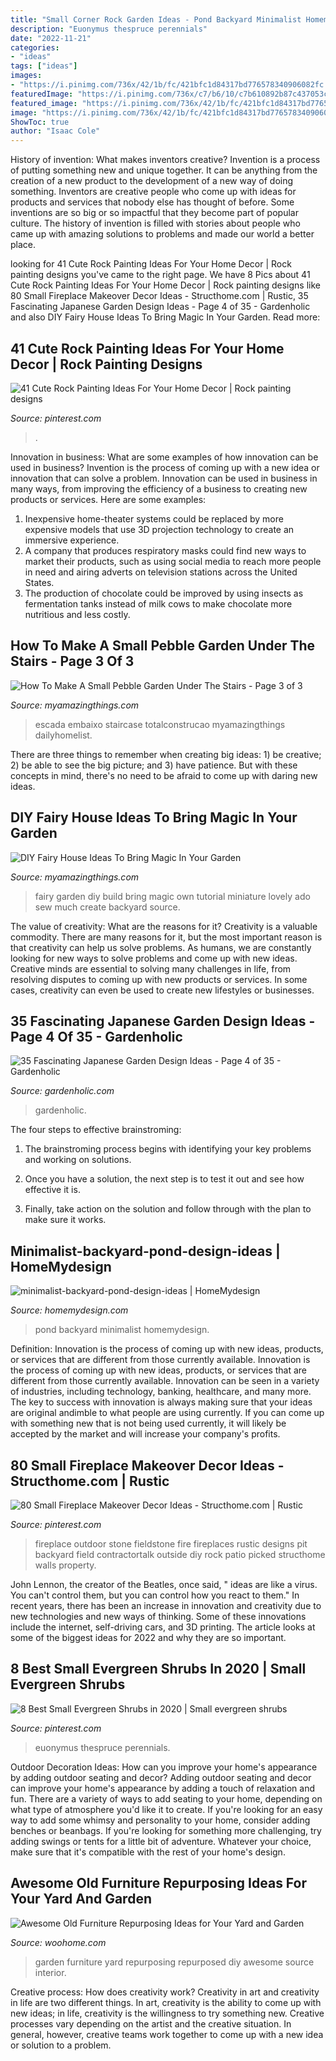 ```yaml
---
title: "Small Corner Rock Garden Ideas - Pond Backyard Minimalist Homemydesign"
description: "Euonymus thespruce perennials"
date: "2022-11-21"
categories:
- "ideas"
tags: ["ideas"]
images:
- "https://i.pinimg.com/736x/42/1b/fc/421bfc1d84317bd776578340906082fc.jpg"
featuredImage: "https://i.pinimg.com/736x/c7/b6/10/c7b610892b87c437053c96e46cc93527.jpg"
featured_image: "https://i.pinimg.com/736x/42/1b/fc/421bfc1d84317bd776578340906082fc.jpg"
image: "https://i.pinimg.com/736x/42/1b/fc/421bfc1d84317bd776578340906082fc.jpg"
ShowToc: true
author: "Isaac Cole"
---
```



History of invention: What makes inventors creative?
Invention is a process of putting something new and unique together. It can be anything from the creation of a new product to the development of a new way of doing something. Inventors are creative people who come up with ideas for products and services that nobody else has thought of before. Some inventions are so big or so impactful that they become part of popular culture. The history of invention is filled with stories about people who came up with amazing solutions to problems and made our world a better place.

	

		
looking for 41 Cute Rock Painting Ideas For Your Home Decor | Rock painting designs you've came to the right page. We have 8 Pics about 41 Cute Rock Painting Ideas For Your Home Decor | Rock painting designs like 80 Small Fireplace Makeover Decor Ideas - Structhome.com | Rustic, 35 Fascinating Japanese Garden Design Ideas - Page 4 of 35 - Gardenholic and also DIY Fairy House Ideas To Bring Magic In Your Garden. Read more:
		
    
## 41 Cute Rock Painting Ideas For Your Home Decor | Rock Painting Designs

<img loading=lazy src="https://i.pinimg.com/736x/00/3e/26/003e26de34c53bc433fb87f245fac507.jpg" onerror="this.onerror=null;this.src='https://tse2.mm.bing.net/th?id=OIP.epRgKkzte9pxpmPEul85cQHaM7&amp;pid=15.1';" alt="41 Cute Rock Painting Ideas For Your Home Decor | Rock painting designs">

_Source: pinterest.com_

>. 

	

Innovation in business: What are some examples of how innovation can be used in business?
Invention is the process of coming up with a new idea or innovation that can solve a problem. Innovation can be used in business in many ways, from improving the efficiency of a business to creating new products or services. Here are some examples: 
1. Inexpensive home-theater systems could be replaced by more expensive models that use 3D projection technology to create an immersive experience. 
2. A company that produces respiratory masks could find new ways to market their products, such as using social media to reach more people in need and airing adverts on television stations across the United States. 
3. The production of chocolate could be improved by using insects as fermentation tanks instead of milk cows to make chocolate more nutritious and less costly. 

    
## How To Make A Small Pebble Garden Under The Stairs - Page 3 Of 3

<img loading=lazy src="https://myamazingthings.com/wp-content/uploads/2017/02/stair-1024x681.jpg" onerror="this.onerror=null;this.src='https://tse4.mm.bing.net/th?id=OIP.fzlw9VVwQWjGLKC-2n5uFAHaE7&amp;pid=15.1';" alt="How To Make A Small Pebble Garden Under The Stairs - Page 3 of 3">

_Source: myamazingthings.com_

>escada embaixo staircase totalconstrucao myamazingthings dailyhomelist. 

	

There are three things to remember when creating big ideas: 1) be creative; 2) be able to see the big picture; and 3) have patience. But with these concepts in mind, there's no need to be afraid to come up with daring new ideas.

    
## DIY Fairy House Ideas To Bring Magic In Your Garden

<img loading=lazy src="http://myamazingthings.com/wp-content/uploads/2017/08/fairy-house-ideas-2.jpg" onerror="this.onerror=null;this.src='https://tse3.mm.bing.net/th?id=OIP.-Rym0NHXLTLFTcZkUvaE1gHaLH&amp;pid=15.1';" alt="DIY Fairy House Ideas To Bring Magic In Your Garden">

_Source: myamazingthings.com_

>fairy garden diy build bring magic own tutorial miniature lovely ado sew much create backyard source. 

	

The value of creativity: What are the reasons for it?
Creativity is a valuable commodity. There are many reasons for it, but the most important reason is that creativity can help us solve problems. As humans, we are constantly looking for new ways to solve problems and come up with new ideas. Creative minds are essential to solving many challenges in life, from resolving disputes to coming up with new products or services. In some cases, creativity can even be used to create new lifestyles or businesses.

    
## 35 Fascinating Japanese Garden Design Ideas - Page 4 Of 35 - Gardenholic

<img loading=lazy src="https://gardenholic.com/wp-content/uploads/2018/08/Garden-4.jpg" onerror="this.onerror=null;this.src='https://tse1.mm.bing.net/th?id=OIP.CjEZ4UdQburyxmp8QlQLUQHaK5&amp;pid=15.1';" alt="35 Fascinating Japanese Garden Design Ideas - Page 4 of 35 - Gardenholic">

_Source: gardenholic.com_

>gardenholic. 

	

The four steps to effective brainstroming:
1. The brainstroming process begins with identifying your key problems and working on solutions.
2. Once you have a solution, the next step is to test it out and see how effective it is.

3. Finally, take action on the solution and follow through with the plan to make sure it works.

    
## Minimalist-backyard-pond-design-ideas | HomeMydesign

<img loading=lazy src="https://homemydesign.com/wp-content/uploads/2015/04/minimalist-backyard-pond-design-ideas.jpg" onerror="this.onerror=null;this.src='https://tse1.mm.bing.net/th?id=OIP.cRtsFw4_JxPMgLP95WeUPgHaLH&amp;pid=15.1';" alt="minimalist-backyard-pond-design-ideas | HomeMydesign">

_Source: homemydesign.com_

>pond backyard minimalist homemydesign. 

	

Definition: Innovation is the process of coming up with new ideas, products, or services that are different from those currently available.
Innovation is the process of coming up with new ideas, products, or services that are different from those currently available. Innovation can be seen in a variety of industries, including technology, banking, healthcare, and many more. The key to success with innovation is always making sure that your ideas are original andimble to what people are using currently. If you can come up with something new that is not being used currently, it will likely be accepted by the market and will increase your company's profits.

    
## 80 Small Fireplace Makeover Decor Ideas - Structhome.com | Rustic

<img loading=lazy src="https://i.pinimg.com/736x/42/1b/fc/421bfc1d84317bd776578340906082fc.jpg" onerror="this.onerror=null;this.src='https://tse2.mm.bing.net/th?id=OIP.WUhPy41wxrlWOxvZQ9N4fwHaNK&amp;pid=15.1';" alt="80 Small Fireplace Makeover Decor Ideas - Structhome.com | Rustic">

_Source: pinterest.com_

>fireplace outdoor stone fieldstone fire fireplaces rustic designs pit backyard field contractortalk outside diy rock patio picked structhome walls property. 

	

John Lennon, the creator of the Beatles, once said, " ideas are like a virus. You can't control them, but you can control how you react to them." In recent years, there has been an increase in innovation and creativity due to new technologies and new ways of thinking. Some of these innovations include the internet, self-driving cars, and 3D printing. The article looks at some of the biggest ideas for 2022 and why they are so important.

    
## 8 Best Small Evergreen Shrubs In 2020 | Small Evergreen Shrubs

<img loading=lazy src="https://i.pinimg.com/736x/c7/b6/10/c7b610892b87c437053c96e46cc93527.jpg" onerror="this.onerror=null;this.src='https://tse4.mm.bing.net/th?id=OIP.z1Hzf1VTSnwSThPObQbhfAHaFj&amp;pid=15.1';" alt="8 Best Small Evergreen Shrubs in 2020 | Small evergreen shrubs">

_Source: pinterest.com_

>euonymus thespruce perennials. 

	

Outdoor Decoration Ideas: How can you improve your home's appearance by adding outdoor seating and decor?
Adding outdoor seating and decor can improve your home's appearance by adding a touch of relaxation and fun. There are a variety of ways to add seating to your home, depending on what type of atmosphere you'd like it to create. If you're looking for an easy way to add some whimsy and personality to your home, consider adding benches or beanbags. If you're looking for something more challenging, try adding swings or tents for a little bit of adventure. Whatever your choice, make sure that it's compatible with the rest of your home's design.

    
## Awesome Old Furniture Repurposing Ideas For Your Yard And Garden

<img loading=lazy src="https://www.woohome.com/wp-content/uploads/2016/02/repurposed-furniture-garden-yard-11.jpg" onerror="this.onerror=null;this.src='https://tse3.mm.bing.net/th?id=OIP.YZrXMtmdME8Tlte4CfZuogHaLH&amp;pid=15.1';" alt="Awesome Old Furniture Repurposing Ideas for Your Yard and Garden">

_Source: woohome.com_

>garden furniture yard repurposing repurposed diy awesome source interior. 

	

Creative process: How does creativity work?
Creativity in art and creativity in life are two different things. In art, creativity is the ability to come up with new ideas; in life, creativity is the willingness to try something new. Creative processes vary depending on the artist and the creative situation. In general, however, creative teams work together to come up with a new idea or solution to a problem.

